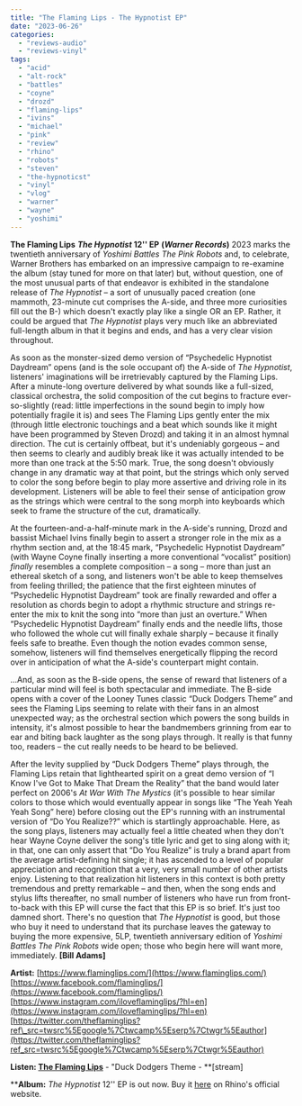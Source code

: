 ```yaml
---
title: "The Flaming Lips - The Hypnotist EP"
date: "2023-06-26"
categories: 
  - "reviews-audio"
  - "reviews-vinyl"
tags: 
  - "acid"
  - "alt-rock"
  - "battles"
  - "coyne"
  - "drozd"
  - "flaming-lips"
  - "ivins"
  - "michael"
  - "pink"
  - "review"
  - "rhino"
  - "robots"
  - "steven"
  - "the-hypnoticst"
  - "vinyl"
  - "vlog"
  - "warner"
  - "wayne"
  - "yoshimi"
---
```


**The Flaming Lips** **_The Hypnotist_ 12'' EP** **(_Warner Records_)** 2023 marks the twentieth anniversary of _Yoshimi Battles The Pink Robots_ and, to celebrate, Warner Brothers has embarked on an impressive campaign to re-examine the album (stay tuned for more on that later) but, without question, one of the most unusual parts of that endeavor is exhibited in the standalone release of _The Hypnotist_ – a sort of unusually paced creation (one mammoth, 23-minute cut comprises the A-side, and three more curiosities fill out the B-) which doesn't exactly play like a single OR an EP. Rather, it could be argued that _The Hypnotist_ plays very much like an abbreviated full-length album in that it begins and ends, and has a very clear vision throughout.

As soon as the monster-sized demo version of “Psychedelic Hypnotist Daydream” opens (and is the sole occupant of) the A-side of _The Hypnotist_, listeners' imaginations will be irretrievably captured by the Flaming Lips. After a minute-long overture delivered by what sounds like a full-sized, classical orchestra, the solid composition of the cut begins to fracture ever-so-slightly (read: little imperfections in the sound begin to imply how potentially fragile it is) and sees The Flaming Lips gently enter the mix (through little electronic touchings and a beat which sounds like it might have been programmed by Steven Drozd) and taking it in an almost hymnal direction. The cut is certainly offbeat, but it's undeniably gorgeous – and then seems to clearly and audibly break like it was actually intended to be more than one track at the 5:50 mark. True, the song doesn't obviously change in any dramatic way at that point, but the strings which only served to color the song before begin to play more assertive and driving role in its development. Listeners will be able to feel their sense of anticipation grow as the strings which were central to the song morph into keyboards which seek to frame the structure of the cut, dramatically.

At the fourteen-and-a-half-minute mark in the A-side's running, Drozd and bassist Michael Ivins finally begin to assert a stronger role in the mix as a rhythm section and, at the 18:45 mark, “Psychedelic Hypnotist Daydream” (with Wayne Coyne finally inserting a more conventional “vocalist” position) _finally_ resembles a complete composition – a song – more than just an ethereal sketch of a song, and listeners won't be able to keep themselves from feeling thrilled; the patience that the first eighteen minutes of “Psychedelic Hypnotist Daydream” took are finally rewarded and offer a resolution as chords begin to adopt a rhythmic structure and strings re-enter the mix to knit the song into “more than just an overture.” When “Psychedelic Hypnotist Daydream” finally ends and the needle lifts, those who followed the whole cut will finally exhale sharply – because it finally feels safe to breathe. Even though the notion evades common sense, somehow, listeners will find themselves energetically flipping the record over in anticipation of what the A-side's counterpart might contain.

...And, as soon as the B-side opens, the sense of reward that listeners of a particular mind will feel is both spectacular and immediate. The B-side opens with a cover of the Looney Tunes classic “Duck Dodgers Theme” and sees the Flaming Lips seeming to relate with their fans in an almost unexpected way; as the orchestral section which powers the song builds in intensity, it's almost possible to hear the bandmembers grinning from ear to ear and biting back laughter as the song plays through. It really is that funny too, readers – the cut really needs to be heard to be believed.

After the levity supplied by “Duck Dodgers Theme” plays through, the Flaming Lips retain that lighthearted spirit on a great demo version of “I Know I've Got to Make That Dream the Reality” that the band would later perfect on 2006's _At War With The Mystics_ (it's possible to hear similar colors to those which would eventually appear in songs like “The Yeah Yeah Yeah Song” here) before closing out the EP's running with an instrumental version of “Do You Realize??” which is startlingly approachable. Here, as the song plays, listeners may actually feel a little cheated when they don't hear Wayne Coyne deliver the song's title lyric and get to sing along with it; in that, one can only assert that “Do You Realize” is truly a brand apart from the average artist-defining hit single; it has ascended to a level of popular appreciation and recognition that a very, very small number of other artists enjoy. Listening to that realization hit listeners in this context is both pretty tremendous and pretty remarkable – and then, when the song ends and stylus lifts thereafter, no small number of listeners who have run from front-to-back with this EP will curse the fact that this EP is so brief. It's just too damned short. There's no question that _The Hypnotist_ is good, but those who buy it need to understand that its purchase leaves the gateway to buying the more expensive, 5LP, twentieth anniversary edition of _Yoshimi Battles The Pink Robots_ wide open; those who begin here will want more, immediately. **\[Bill Adams\]**

**Artist:** [https://www.flaminglips.com/](https://www.flaminglips.com/) [https://www.facebook.com/flaminglips/](https://www.facebook.com/flaminglips/) [https://www.instagram.com/iloveflaminglips/?hl=en](https://www.instagram.com/iloveflaminglips/?hl=en) [https://twitter.com/theflaminglips?ref\_src=twsrc%5Egoogle%7Ctwcamp%5Eserp%7Ctwgr%5Eauthor](https://twitter.com/theflaminglips?ref_src=twsrc%5Egoogle%7Ctwcamp%5Eserp%7Ctwgr%5Eauthor)

**Listen: [The Flaming Lips](https://www.youtube.com/watch?v=pi55eSKzyIA)** \- "Duck Dodgers Theme - **\[stream\]

****Album:** _The Hypnotist_ 12'' EP is out now. Buy it [here](https://store.rhino.com/en/rhino-store/artists/the-flaming-lips/) on Rhino's official website.
